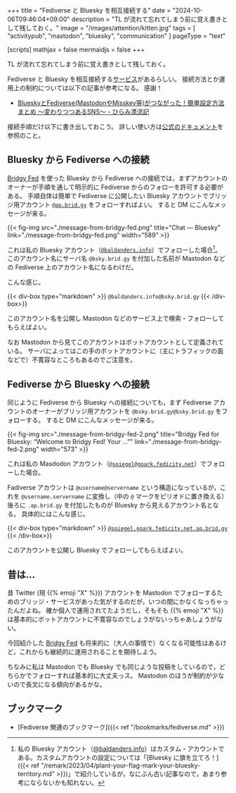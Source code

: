 +++
title = "Fediverse と Bluesky を相互接続する"
date =  "2024-10-06T09:46:04+09:00"
description = "TL が流れて忘れてしまう前に覚え書きとして残しておく。"
image = "/images/attention/kitten.jpg"
tags = [ "activitypub", "mastodon", "bluesky", "communication" ]
pageType = "text"

[scripts]
  mathjax = false
  mermaidjs = false
+++

TL が流れて忘れてしまう前に覚え書きとして残しておく。

Fediverse と Bluesky を相互接続する[サービス][Bridgy Fed]があるらしい。
接続方法とか運用上の制約については以下の記事が参考になる。
感謝！

- [BlueskyとFediverse(MastodonやMisskey等)がつながった！簡単設定方法まとめ ～変わりつつあるSNS～ - ひらみ漂流記](https://hiramy.hateblo.jp/entry/2024/10/04/230000)

接続手順だけ以下に書き出しておこう。
詳しい使い方は[公式のドキュメント](https://fed.brid.gy/docs)を参照のこと。

## Bluesky から Fediverse への接続

[Bridgy Fed] を使った Bluesky から Fediverse への接続では，まずアカウントのオーナーが手順を通して明示的に Fediverse からのフォローを許可する必要がある。
手順自体は簡単で Fediverse に公開したい Bluesky アカウントでブリッジ用アカウント [`@ap.brid.gy`](https://bsky.app/profile/ap.brid.gy) をフォローすればよい。
すると DM にこんなメッセージが来る。

{{< fig-img src="./message-from-bridgy-fed.png" title="Chat — Bluesky" link="./message-from-bridgy-fed.png" width="589" >}}

これは私の Bluesky アカウント（[`@baldanders.info`](https://bsky.app/profile/baldanders.info)）でフォローした場合[^bsky1]。
このアカウント名にサーバ名 `@bsky.brid.gy` を付加した名前が Mastodon などの Fediverse 上のアカウント名になるわけだ。

[^bsky1]: 私の Bluesky アカウント（[@baldanders.info](https://bsky.app/profile/baldanders.info)）はカスタム・アカウントである。カスタムアカウントの設定については「[Bluesky に旗を立てろ！]({{< ref "/remark/2023/04/plant-your-flag-mark-your-bluesky-territory.md" >}})」で紹介しているが，なにぶん古い記事なので，あまり参考にならないかも知れない。

こんな感じ。

{{< div-box type="markdown" >}}
`@baldanders.info@bsky.brid.gy`
{{< /div-box>}}

このアカウント名を公開し Mastodon などのサービス上で検索・フォローしてもらえばよい。

なお Mastodon から見てこのアカウントはボットアカウントとして定義されている。
サーバによってはこの手のボットアカウントに（主にトラフィックの面などで）不寛容なところもあるのでご注意を。

## Fediverse から Bluesky への接続

同じように Fediverse から Bluesky への接続についても，まず Fediverse アカウントのオーナーがブリッジ用アカウントを `@bsky.brid.gy@bsky.brid.gy` をフォローする。
すると DM にこんなメッセージが来る。

{{< fig-img src="./message-from-bridgy-fed-2.png" title="Bridgy Fed for Bluesky: “Welcome to Bridgy Fed! Your …”" link="./message-from-bridgy-fed-2.png" width="573" >}}

これは私の Masdodon アカウント（[`@spiegel@goark.fedicity.net`](https://goark.fedicity.net/@spiegel)）でフォローした場合。

Fadiverse アカウントは `@username@servername` という構造になっているが，これを `@username.servername` に変換し（中の `@` マークをピリオドに置き換える）後ろに `.ap.brid.gy` を付加したものが Bluesky から見えるアカウント名となる。
具体的にはこんな感じ。

{{< div-box type="markdown" >}}
[`@spiegel.goark.fedicity.net.ap.brid.gy`](https://bsky.app/profile/spiegel.goark.fedicity.net.ap.brid.gy)
{{< /div-box>}}

このアカウントを公開し Bluesky でフォローしてもらえばよい。

## 昔は...

昔 Twitter (現 {{% emoji "X" %}}) アカウントを Mastodon でフォローするためのブリッジ・サービスがあった気がするのだが，いつの間にかなくなっちゃったんだよね。
確か個人で運用されてたようだし，そもそも {{% emoji "X" %}} は基本的にボットアカウントに不寛容なのでしょうがないっちゃあしょうがない。

今回紹介した [Bridgy Fed] も将来的に（大人の事情で）なくなる可能性はあるけど，これからも継続的に運用されることを期待しよう。

ちなみに私は Mastodon でも Bluesky でも同じような投稿をしているので，どちらかでフォローすれば基本的に大丈夫っス。
Mastodon のほうが制約が少ないので長文になる傾向があるかな。

## ブックマーク

- [Fediverse 関連のブックマーク]({{< ref "/bookmarks/fediverse.md" >}})

[Bridgy Fed]: https://fed.brid.gy/ "Bridgy Fed"
